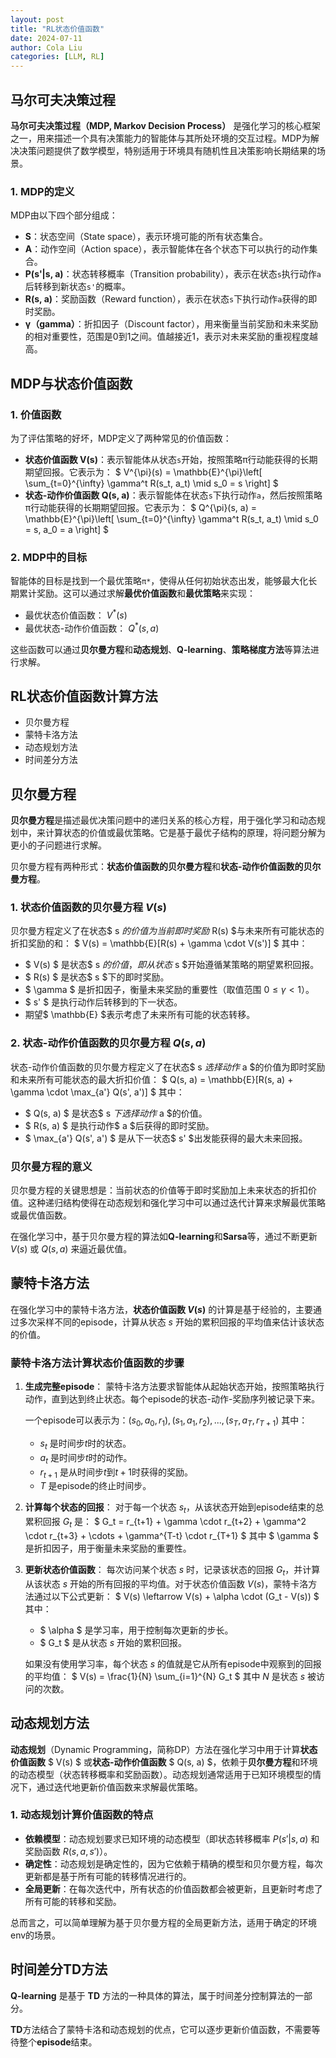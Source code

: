 ```yaml
---
layout: post
title: "RL状态价值函数"
date: 2024-07-11
author: Cola Liu
categories: [LLM, RL]
---
```


## 马尔可夫决策过程
**马尔可夫决策过程（MDP, Markov Decision Process）** 是强化学习的核心框架之一，用来描述一个具有决策能力的智能体与其所处环境的交互过程。MDP为解决决策问题提供了数学模型，特别适用于环境具有随机性且决策影响长期结果的场景。

### 1. **MDP的定义**
MDP由以下四个部分组成：
- **S**：状态空间（State space），表示环境可能的所有状态集合。
- **A**：动作空间（Action space），表示智能体在各个状态下可以执行的动作集合。
- **P(s'|s, a)**：状态转移概率（Transition probability），表示在状态`s`执行动作`a`后转移到新状态`s'`的概率。
- **R(s, a)**：奖励函数（Reward function），表示在状态`s`下执行动作`a`获得的即时奖励。
- **γ（gamma）**：折扣因子（Discount factor），用来衡量当前奖励和未来奖励的相对重要性，范围是0到1之间。值越接近1，表示对未来奖励的重视程度越高。

## MDP与状态价值函数
### 1. **价值函数**
为了评估策略的好坏，MDP定义了两种常见的价值函数：
- **状态价值函数 V(s)**：表示智能体从状态`s`开始，按照策略π行动能获得的长期期望回报。它表示为：
  $
  V^{\pi}(s) = \mathbb{E}^{\pi}\left[ \sum_{t=0}^{\infty} \gamma^t R(s_t, a_t) \mid s_0 = s \right]
  $
- **状态-动作价值函数 Q(s, a)**：表示智能体在状态`s`下执行动作`a`，然后按照策略π行动能获得的长期期望回报。它表示为：
  $
  Q^{\pi}(s, a) = \mathbb{E}^{\pi}\left[ \sum_{t=0}^{\infty} \gamma^t R(s_t, a_t) \mid s_0 = s, a_0 = a \right]
  $

### 2. **MDP中的目标**
智能体的目标是找到一个最优策略`π*`，使得从任何初始状态出发，能够最大化长期累计奖励。这可以通过求解**最优价值函数**和**最优策略**来实现：
- 最优状态价值函数： $V^*(s)$
- 最优状态-动作价值函数： $Q^*(s, a)$
  
这些函数可以通过**贝尔曼方程**和**动态规划**、**Q-learning**、**策略梯度方法**等算法进行求解。


## RL状态价值函数计算方法
- 贝尔曼方程
- 蒙特卡洛方法
- 动态规划方法
- 时间差分方法

## 贝尔曼方程
**贝尔曼方程**是描述最优决策问题中的递归关系的核心方程，用于强化学习和动态规划中，来计算状态的价值或最优策略。它是基于最优子结构的原理，将问题分解为更小的子问题进行求解。

贝尔曼方程有两种形式：**状态价值函数的贝尔曼方程**和**状态-动作价值函数的贝尔曼方程**。

### 1. **状态价值函数的贝尔曼方程** $V(s)$
贝尔曼方程定义了在状态$ s $的价值为当前即时奖励$ R(s) $与未来所有可能状态的折扣奖励的和：
$
V(s) = \mathbb{E}[R(s) + \gamma \cdot V(s')]
$
其中：
- $ V(s) $ 是状态$ s $的价值，即从状态$ s $开始遵循某策略的期望累积回报。
- $ R(s) $ 是状态$ s $下的即时奖励。
- $ \gamma $ 是折扣因子，衡量未来奖励的重要性（取值范围 $0 \leq \gamma < 1$）。
- $ s' $ 是执行动作后转移到的下一状态。
- 期望$ \mathbb{E} $表示考虑了未来所有可能的状态转移。

### 2. **状态-动作价值函数的贝尔曼方程** $Q(s, a)$
状态-动作价值函数的贝尔曼方程定义了在状态$ s $选择动作$ a $的价值为即时奖励和未来所有可能状态的最大折扣价值：
$
Q(s, a) = \mathbb{E}[R(s, a) + \gamma \cdot \max_{a'} Q(s', a')]
$
其中：
- $ Q(s, a) $ 是状态$ s $下选择动作$ a $的价值。
- $ R(s, a) $ 是执行动作$ a $后获得的即时奖励。
- $ \max_{a'} Q(s', a') $ 是从下一状态$ s' $出发能获得的最大未来回报。

### 贝尔曼方程的意义
贝尔曼方程的关键思想是：当前状态的价值等于即时奖励加上未来状态的折扣价值。这种递归结构使得在动态规划和强化学习中可以通过迭代计算来求解最优策略或最优值函数。

在强化学习中，基于贝尔曼方程的算法如**Q-learning**和**Sarsa**等，通过不断更新 $V(s)$ 或 $Q(s, a)$ 来逼近最优值。


## 蒙特卡洛方法
在强化学习中的蒙特卡洛方法，**状态价值函数 $V(s)$** 的计算是基于经验的，主要通过多次采样不同的episode，计算从状态 $s$ 开始的累积回报的平均值来估计该状态的价值。

### 蒙特卡洛方法计算状态价值函数的步骤

1. **生成完整episode**：
   蒙特卡洛方法要求智能体从起始状态开始，按照策略执行动作，直到达到终止状态。每个episode的状态-动作-奖励序列被记录下来。

   一个episode可以表示为：$(s_0, a_0, r_1), (s_1, a_1, r_2), ..., (s_T, a_T, r_{T+1})$
   其中：
   - $s_t$ 是时间步$t$时的状态。
   - $a_t$ 是时间步$t$时的动作。
   - $r_{t+1}$ 是从时间步$t$到$t+1$时获得的奖励。
   - $T$ 是episode的终止时间步。

2. **计算每个状态的回报**：
   对于每一个状态 $s_t$，从该状态开始到episode结束的总累积回报 $G_t$ 是：
   $
   G_t = r_{t+1} + \gamma \cdot r_{t+2} + \gamma^2 \cdot r_{t+3} + \cdots + \gamma^{T-t} \cdot r_{T+1}
   $
   其中 $ \gamma $ 是折扣因子，用于衡量未来奖励的重要性。

3. **更新状态价值函数**：
   每次访问某个状态 $s$ 时，记录该状态的回报 $G_t$，并计算从该状态 $s$ 开始的所有回报的平均值。对于状态价值函数 $V(s)$，蒙特卡洛方法通过以下公式更新：
   $
   V(s) \leftarrow V(s) + \alpha \cdot (G_t - V(s))
   $
   其中：
   - $ \alpha $ 是学习率，用于控制每次更新的步长。
   - $ G_t $ 是从状态 $s$ 开始的累积回报。

   如果没有使用学习率，每个状态 $s$ 的值就是它从所有episode中观察到的回报的平均值：
   $
   V(s) = \frac{1}{N} \sum_{i=1}^{N} G_t
   $
   其中 $N$ 是状态 $s$ 被访问的次数。

## 动态规划方法
**动态规划**（Dynamic Programming，简称DP）方法在强化学习中用于计算**状态价值函数** $ V(s) $ 或**状态-动作价值函数** $ Q(s, a) $，依赖于**贝尔曼方程**和环境的动态模型（状态转移概率和奖励函数）。动态规划通常适用于已知环境模型的情况下，通过迭代地更新价值函数来求解最优策略。


### 1. **动态规划计算价值函数的特点**

- **依赖模型**：动态规划要求已知环境的动态模型（即状态转移概率 $P(s'|s, a)$ 和奖励函数 $R(s, a, s')$）。
- **确定性**：动态规划是确定性的，因为它依赖于精确的模型和贝尔曼方程，每次更新都是基于所有可能的转移情况进行的。
- **全局更新**：在每次迭代中，所有状态的价值函数都会被更新，且更新时考虑了所有可能的转移和奖励。


总而言之，可以简单理解为基于贝尔曼方程的全局更新方法，适用于确定的环境env的场景。


## 时间差分TD方法

**Q-learning** 是基于 **TD** 方法的一种具体的算法，属于时间差分控制算法的一部分。

**TD**方法结合了蒙特卡洛和动态规划的优点，它可以逐步更新价值函数，不需要等待整个**episode**结束。

